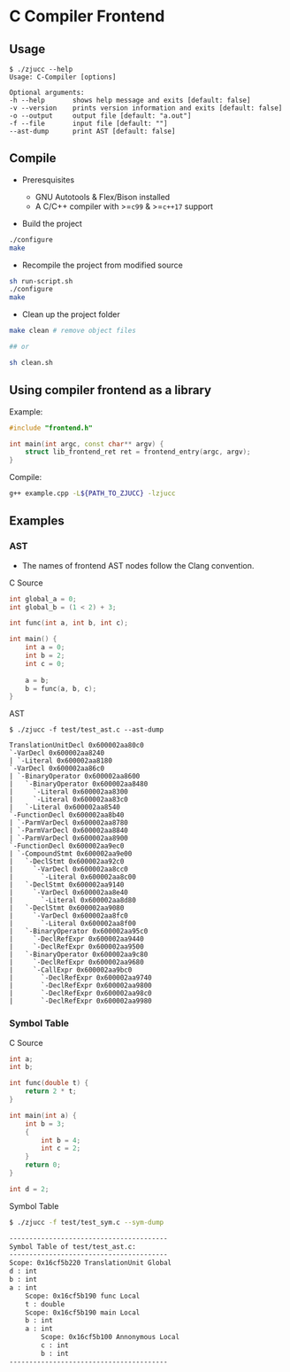 # C Compiler Frontend

## Usage
```
$ ./zjucc --help 
Usage: C-Compiler [options] 

Optional arguments:
-h --help       shows help message and exits [default: false]
-v --version    prints version information and exits [default: false]
-o --output     output file [default: "a.out"]
-f --file       input file [default: ""]
--ast-dump      print AST [default: false]
```

## Compile
* Preresquisites
    * GNU Autotools & Flex/Bison installed
    * A C/C++ compiler with >=`c99` & >=`c++17` support

* Build the project
```bash
./configure
make
```

* Recompile the project from modified source
```bash
sh run-script.sh
./configure
make
```

* Clean up the project folder
```bash
make clean # remove object files

## or

sh clean.sh
```

## Using compiler frontend as a library

Example:

```cpp
#include "frontend.h"

int main(int argc, const char** argv) {
    struct lib_frontend_ret ret = frontend_entry(argc, argv);
}
```

Compile:

```bash
g++ example.cpp -L${PATH_TO_ZJUCC} -lzjucc
```

## Examples
### AST
* The names of frontend AST nodes follow the Clang convention.

C Source
```c
int global_a = 0;
int global_b = (1 < 2) + 3;

int func(int a, int b, int c);

int main() {
    int a = 0;
    int b = 2;
    int c = 0;
    
    a = b;
    b = func(a, b, c);
}
```

AST
```
$ ./zjucc -f test/test_ast.c --ast-dump

TranslationUnitDecl 0x600002aa80c0
`-VarDecl 0x600002aa8240
| `-Literal 0x600002aa8180
`-VarDecl 0x600002aa86c0
| `-BinaryOperator 0x600002aa8600
|   `-BinaryOperator 0x600002aa8480
|     `-Literal 0x600002aa8300
|     `-Literal 0x600002aa83c0
|   `-Literal 0x600002aa8540
`-FunctionDecl 0x600002aa8b40
| `-ParmVarDecl 0x600002aa8780
| `-ParmVarDecl 0x600002aa8840
| `-ParmVarDecl 0x600002aa8900
`-FunctionDecl 0x600002aa9ec0
| `-CompoundStmt 0x600002aa9e00
|   `-DeclStmt 0x600002aa92c0
|     `-VarDecl 0x600002aa8cc0
|       `-Literal 0x600002aa8c00
|   `-DeclStmt 0x600002aa9140
|     `-VarDecl 0x600002aa8e40
|       `-Literal 0x600002aa8d80
|   `-DeclStmt 0x600002aa9080
|     `-VarDecl 0x600002aa8fc0
|       `-Literal 0x600002aa8f00
|   `-BinaryOperator 0x600002aa95c0
|     `-DeclRefExpr 0x600002aa9440
|     `-DeclRefExpr 0x600002aa9500
|   `-BinaryOperator 0x600002aa9c80
|     `-DeclRefExpr 0x600002aa9680
|     `-CallExpr 0x600002aa9bc0
|       `-DeclRefExpr 0x600002aa9740
|       `-DeclRefExpr 0x600002aa9800
|       `-DeclRefExpr 0x600002aa98c0
|       `-DeclRefExpr 0x600002aa9980
```

### Symbol Table

C Source
```c
int a;
int b;

int func(double t) {
    return 2 * t;
}

int main(int a) {
    int b = 3;
    {
        int b = 4;
        int c = 2;
    }
    return 0;
}

int d = 2;
```

Symbol Table
```bash
$ ./zjucc -f test/test_sym.c --sym-dump

----------------------------------------
Symbol Table of test/test_ast.c:
----------------------------------------
Scope: 0x16cf5b220 TranslationUnit Global
d : int
b : int
a : int
    Scope: 0x16cf5b190 func Local
    t : double
    Scope: 0x16cf5b190 main Local
    b : int
    a : int
        Scope: 0x16cf5b100 Annonymous Local
        c : int
        b : int
----------------------------------------
```